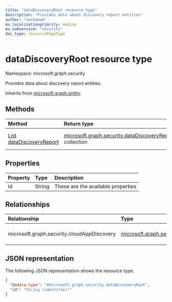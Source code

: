 ```yaml
---
title: "dataDiscoveryRoot resource type"
description: "Provides data about discovery report entities"
author: "nechamam"
ms.localizationpriority: medium
ms.subservice: "security"
doc_type: resourcePageType
---
```


# dataDiscoveryRoot resource type

Namespace: microsoft.graph.security

Provides data about discovery report entities.

Inherits from [microsoft.graph.entity](../resources/entity.md).

## Methods
|Method|Return type|Description|
|:---|:---|:---|
|[List dataDiscoveryReport](../api/security-datadiscoveryroot-list-cloudappdiscovery.md)|[microsoft.graph.security.dataDiscoveryReport](../resources/security-datadiscoveryreport.md) collection|Get the dataDiscoveryReport resources 

## Properties
|Property|Type|Description|
|:---|:---|:---|
|id|String|These are the available properties|

## Relationships
|Relationship|Type|Description|
|:---|:---|:---|
|microsoft.graph.security.cloudAppDiscovery|[microsoft.graph.security.dataDiscoveryReport](../resources/security-datadiscoveryreport.md)|These are the available relationships|

## JSON representation
The following JSON representation shows the resource type.
<!-- {
  "blockType": "resource",
  "keyProperty": "id",
  "@odata.type": "microsoft.graph.security.dataDiscoveryRoot",
  "baseType": "microsoft.graph.entity",
  "openType": false
}
-->
``` json
{
  "@odata.type": "#microsoft.graph.security.dataDiscoveryRoot",
  "id": "String (identifier)"
}
```

